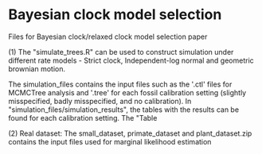 # Bayesian clock model selection
Files for Bayesian clock/relaxed clock model selection paper

(1) The "simulate_trees.R" can be used to construct simulation under different rate models - Strict clock, Independent-log normal and geometric brownian motion.

The simulation_files contains the input files such as the '.ctl' files for MCMCTree analysis and '.tree' for each fossil calibration setting (slightly misspecified, badly misspecified, and no calibration). In "simulation_files/simulation_results", the tables with the results can be found for each calibration setting. The "Table 

(2) Real dataset: The small_dataset, primate_dataset and plant_dataset.zip contains the input files used for marginal likelihood estimation 



                                                  
